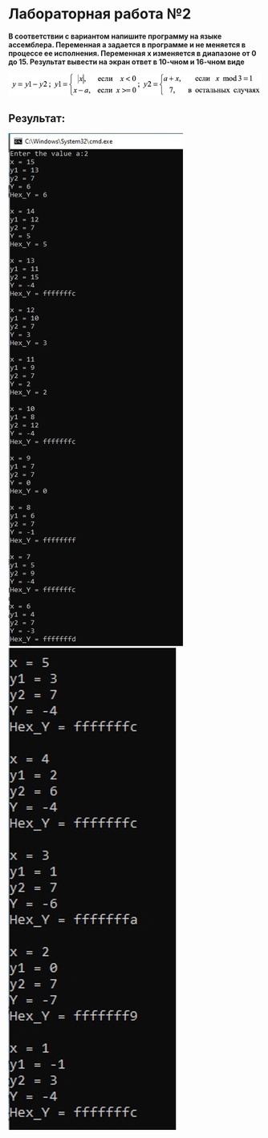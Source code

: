 # Лабораторная работа №2<br/>
**В соответствии с вариантом напишите программу на языке ассемблера. 
Переменная a задается в программе и не меняется в процессе ее исполнения. 
Переменная x изменяется в диапазоне от 0 до 15. Результат вывести на экран 
ответ в 10-чном и 16-чном виде**

![Задание вариантв](var.png)

## Результат:
![Пример результата](lab2_res.png)
![Пример результата](lab2_res1.png)
